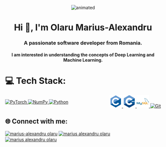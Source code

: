 
<p align="center">
  <img src="https://user-images.githubusercontent.com/116078879/217859308-91cf550b-f186-45d3-adcc-52c72b617ea6.gif" alt="animated" />
</p>

<h1 align="center">Hi 👋, I'm Olaru Marius-Alexandru</h1>
<h3 align="center">A passionate software developer from Romania.</h3>
<h4 align="center"> I am interested in understanding the concepts of Deep Learning and Machine Learning.</h4>

# 💻 Tech Stack:

<div style="display: flex; justify-content: space-between; align-items: center;">
<!--   <div>
    <h4>Experienced:</h4>
  </div> 
-->

  <div>
<!--     <h4>Skillful:</h4> -->
    <a href="https://www.pytorch.org" target="_blank" rel="noreferrer">
      <img src="https://pytorch.org/assets/images/logo-icon.svg" alt="PyTorch" width="40" height="40"/>
    </a>
    <a href="https://www.numpy.org" target="_blank" rel="noreferrer">
      <img src="https://numpy.org/images/logo.svg" alt="NumPy" width="40" height="40"/>
    </a>
    <a href="https://www.python.org" target="_blank" rel="noreferrer">
      <img src="https://upload.wikimedia.org/wikipedia/commons/thumb/c/c3/Python-logo-notext.svg/800px-Python-logo-notext.svg.png" alt="Python" width="40" height="40"/>
    </a>
  </div>
    
  <div>
<!--     <h4>Beginner:</h4> -->
    <a href="https://www.cprogramming.com/" target="_blank" rel="noreferrer"> 
      <img src="https://raw.githubusercontent.com/devicons/devicon/master/icons/c/c-original.svg" alt="c" width="40" height="40"/> 
    </a>
    <a href="https://www.w3schools.com/cpp/" target="_blank" rel="noreferrer">
      <img src="https://raw.githubusercontent.com/devicons/devicon/master/icons/cplusplus/cplusplus-original.svg" alt="cplusplus" width="40" height="40"/>
    </a>
    <a href="https://www.mysql.com/" target="_blank" rel="noreferrer">
      <img src="https://raw.githubusercontent.com/devicons/devicon/master/icons/mysql/mysql-original-wordmark.svg" alt="MySQL" width="40" height="40"/>
    </a>
    <a href="https://git-scm.com/" target="_blank" rel="noreferrer">
      <img src="https://git-scm.com/images/logos/downloads/Git-Icon-1788C.svg" alt="Git" width="40" height="40"/>
    </a>
  </div>

</div>

## 🌐 Connect with me:
<p align="left">
<a href="https://linkedin.com/in/marius-alexandru-olaru-390599229" target="blank"><img align="center" src="https://raw.githubusercontent.com/rahuldkjain/github-profile-readme-generator/master/src/images/icons/Social/linked-in-alt.svg" alt="marius-alexandru olaru" height="30" width="40" /></a>
<a href="https://fb.com/profile.php?id=100010019945137" target="blank"><img align="center" src="https://raw.githubusercontent.com/rahuldkjain/github-profile-readme-generator/master/src/images/icons/Social/facebook.svg" alt="marius alexandru olaru" height="30" width="40" /></a>
<a href="https://www.kaggle.com/mariusalexandruolaru" target="blank"><img align="center" src="https://www.kaggle.com/static/images/site-logo.svg" alt="marius alexandru olaru" height="30" width="40" /></a>
</p>

